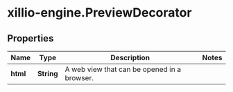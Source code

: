 # xillio-engine.PreviewDecorator

## Properties
Name | Type | Description | Notes
------------ | ------------- | ------------- | -------------
**html** | **String** | A web view that can be opened in a browser. | 


